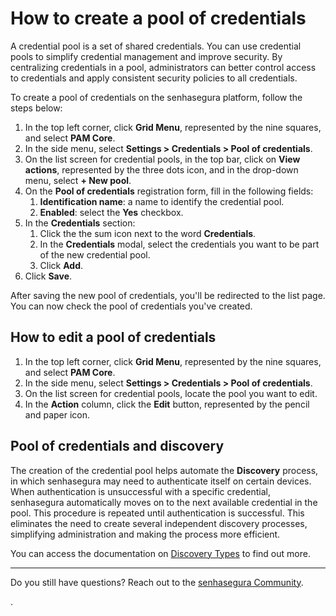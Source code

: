 # How to create a pool of credentials

A credential pool is a set of shared credentials. You can use credential pools to simplify credential management and improve security. By centralizing credentials in a pool, administrators can better control access to credentials and apply consistent security policies to all credentials.

To create a pool of credentials on the senhasegura platform, follow the steps below:

1. In the top left corner, click **Grid Menu**, represented by the nine squares, and select **PAM Core**.
2. In the side menu, select **Settings > Credentials > Pool of credentials**.
3. On the list screen for credential pools, in the top bar, click on **View actions**, represented by the three dots icon, and in the drop-down menu, select **+ New pool**.
4. On the **Pool of credentials** registration form, fill in the following fields:
    1. **Identification name**: a name to identify the credential pool.
    2. **Enabled**: select the **Yes** checkbox.
5. In the **Credentials** section:
    1. Click the the sum icon next to the word **Credentials**.
    2. In the **Credentials** modal, select the credentials you want to be part of the new credential pool.
    3. Click **Add**.
6. Click **Save**.

After saving the new pool of credentials, you'll be redirected to the list page. You can now check the pool of credentials you've created.

## How to edit a pool of credentials

1. In the top left corner, click **Grid Menu**, represented by the nine squares, and select **PAM Core**.
2. In the side menu, select **Settings > Credentials > Pool of credentials**.
3. On the list screen for credential pools, locate the pool you want to edit.
4. In the **Action** column, click the **Edit** button, represented by the pencil and paper icon.

## Pool of credentials and discovery

The creation of the credential pool helps automate the **Discovery** process, in which senhasegura may need to authenticate itself on certain devices. When authentication is unsuccessful with a specific credential, senhasegura automatically moves on to the next available credential in the pool. This procedure is repeated until authentication is successful. This eliminates the need to create several independent discovery processes, simplifying administration and making the process more efficient.

You can access the documentation on [Discovery Types](https://docs.senhasegura.io/v3-33/docs/pt/discovery-create-discovery) to find out more.

---

Do you still have questions? Reach out to the [senhasegura Community](https://community.senhasegura.io/).

.